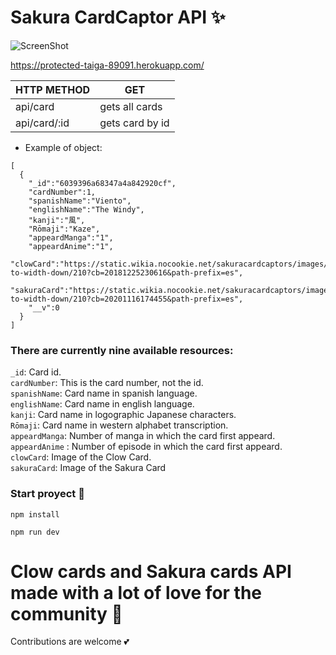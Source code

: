 # Sakura CardCaptor API ✨


![ScreenShot](https://raw.github.com/JessVel/sakura-card-capture-api/main/assets/sakura.jpg) 


https://protected-taiga-89091.herokuapp.com/

|HTTP METHOD     |      GET       |
|----------------|----------------|
|api/card        | gets all cards |
|api/card/:id    | gets card by id|



* Example of object: 

```
[
  {
    "_id":"6039396a68347a4a842920cf",
    "cardNumber":1,
    "spanishName":"Viento",
    "englishName":"The Windy",
    "kanji":"風",
    "Rōmaji":"Kaze",
    "appeardManga":"1",
    "appeardAnime":"1",
    "clowCard":"https://static.wikia.nocookie.net/sakuracardcaptors/images/6/6d/Viento.jpg/revision/latest/scale-to-width-down/210?cb=20181225230616&path-prefix=es",
    "sakuraCard":"https://static.wikia.nocookie.net/sakuracardcaptors/images/7/7e/Viento_Sakura.jpg/revision/latest/scale-to-width-down/210?cb=20201116174455&path-prefix=es",
    "__v":0
  }
]
```

### There are currently nine available resources:

`_id`: Card id. <br>
`cardNumber`: This is the card number, not the id. <br>
`spanishName`: Card name in spanish language.<br>
`englishName`: Card name in english language.<br>
`kanji`: Card name in logographic Japanese characters.<br>
`Rōmaji`: Card name in western alphabet transcription.<br>
`appeardManga`: Number of manga in which the card first appeard.<br>
`appeardAnime` : Number of episode in which the card first appeard.<br>
`clowCard`: Image of the Clow Card.<br>
`sakuraCard`: Image of the Sakura Card<br>


### Start proyect 🚀

`npm install`

`npm run dev`

# Clow cards and Sakura cards API made with a lot of love for the community 🌈

Contributions are welcome 💕
